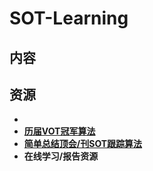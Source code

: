 # SOT-Learning

## 内容



## 资源

  *
  * **[历届VOT冠军算法](https://github.com/wangdongdut/SOT-Learning/blob/main/Resource/VOT-Winner.md)**
  * **[简单总结顶会/刊SOT跟踪算法]()**
  * **在线学习/报告资源**

